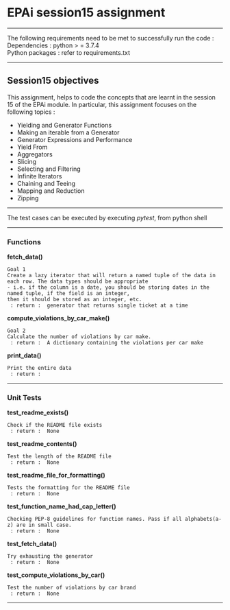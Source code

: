 # EPAi session15 assignment
---

The following requirements need to be met to successfully run the code : 
Dependencies  :   python > = 3.7.4 \
Python packages  :   refer to requirements.txt

---
## Session15 objectives
This assignment, helps to code the concepts that are learnt in the session 15 of the EPAi module. 
In particular, this assignment focuses on the following topics  : 

- Yielding and Generator Functions
- Making an iterable from a Generator
- Generator Expressions and Performance
- Yield From
- Aggregators
- Slicing
- Selecting and Filtering
- Infinite Iterators
- Chaining and Teeing
- Mapping and Reduction
- Zipping
 
---

The test cases can be executed by executing _pytest_, from python shell
 
---

### Functions


**fetch_data()**

    Goal 1
    Create a lazy iterator that will return a named tuple of the data in each row. The data types should be appropriate
    - i.e. if the column is a date, you should be storing dates in the named tuple, if the field is an integer,
    then it should be stored as an integer, etc.
     : return :  generator that returns single ticket at a time

**compute_violations_by_car_make()**

    Goal 2
    Calculate the number of violations by car make.
     : return :  A dictionary containing the violations per car make

**print_data()**

    Print the entire data
     : return : 


---

### Unit Tests


**test_readme_exists()**

    Check if the README file exists
     : return :  None

**test_readme_contents()**

    Test the length of the README file
     : return :  None

**test_readme_file_for_formatting()**

    Tests the formatting for the README file
     : return :  None

**test_function_name_had_cap_letter()**

    Checking PEP-8 guidelines for function names. Pass if all alphabets(a-z) are in small case.
     : return :  None

**test_fetch_data()**

    Try exhausting the generator
     : return :  None

**test_compute_violations_by_car()**

    Test the number of violations by car brand
     : return :  None

---

#### 